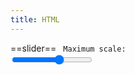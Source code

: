 ```yaml
---
title: HTML
---
```


==slider==
<code html>
<label for="maxScale">Maximum scale:</label>
<input id="maxScale" type="range" min="0.5" max="1.0" step="0.1"/>
</code>
